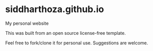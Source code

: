 # siddharthoza.github.io
My personal website

This was built from an open source license-free template.

Feel free to fork/clone it for personal use.
Suggestions are welcome.

